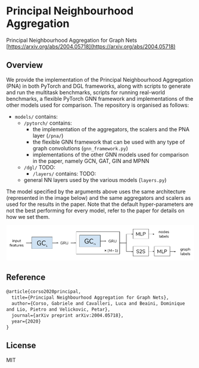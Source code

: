 # Principal Neighbourhood Aggregation

Principal Neighbourhood Aggregation for Graph Nets [https://arxiv.org/abs/2004.05718](https://arxiv.org/abs/2004.05718)

## Overview

We provide the implementation of the Principal Neighbourhood Aggregation (PNA) in both PyTorch and DGL frameworks, along with scripts to generate and run the multitask benchmarks, scripts for running real-world benchmarks, a flexible PyTorch GNN framework and implementations of the other models used for comparison. The repository is organised as follows:

- `models/` contains:
  - `/pytorch/` contains:
    - the implementation of the aggregators, the scalers and the PNA layer (`/pna/`)
    - the flexible GNN framework that can be used with any type of graph convolutions (`gnn_framework.py`)
    - implementations of the other GNN models used for comparison in the paper, namely GCN, GAT, GIN and MPNN
  - `/dgl/` TODO:
    - `/layers/` contains: TODO:
  - general NN layers used by the various models (`layers.py`) 


The model specified by the arguments above uses the same architecture (represented in the image below) and the same aggregators and scalers as used for the results in the paper. Note that the default hyper-parameters are not the best performing for every model, refer to the paper for details on how we set them.

![Architecture](./PNA_architecture.png)


## Reference
```
@article{corso2020principal,
  title={Principal Neighbourhood Aggregation for Graph Nets},
  author={Corso, Gabriele and Cavalleri, Luca and Beaini, Dominique and Lio, Pietro and Velickovic, Petar},
  journal={arXiv preprint arXiv:2004.05718},
  year={2020}
}
```

## License
MIT
